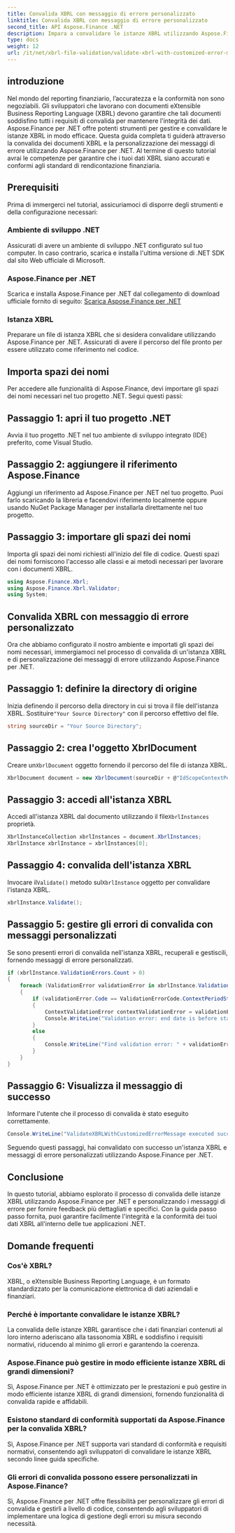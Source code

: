 ```yaml
---
title: Convalida XBRL con messaggio di errore personalizzato
linktitle: Convalida XBRL con messaggio di errore personalizzato
second_title: API Aspose.Finance .NET
description: Impara a convalidare le istanze XBRL utilizzando Aspose.Finance per .NET con una guida dettagliata passo passo. Garantisci l'accuratezza e la conformità dei tuoi dati finanziari senza sforzo.
type: docs
weight: 12
url: /it/net/xbrl-file-validation/validate-xbrl-with-customized-error-message/
---
```

## introduzione
Nel mondo del reporting finanziario, l’accuratezza e la conformità non sono negoziabili. Gli sviluppatori che lavorano con documenti eXtensible Business Reporting Language (XBRL) devono garantire che tali documenti soddisfino tutti i requisiti di convalida per mantenere l'integrità dei dati. Aspose.Finance per .NET offre potenti strumenti per gestire e convalidare le istanze XBRL in modo efficace. Questa guida completa ti guiderà attraverso la convalida dei documenti XBRL e la personalizzazione dei messaggi di errore utilizzando Aspose.Finance per .NET. Al termine di questo tutorial avrai le competenze per garantire che i tuoi dati XBRL siano accurati e conformi agli standard di rendicontazione finanziaria.
## Prerequisiti
Prima di immergerci nel tutorial, assicuriamoci di disporre degli strumenti e della configurazione necessari:
### Ambiente di sviluppo .NET
Assicurati di avere un ambiente di sviluppo .NET configurato sul tuo computer. In caso contrario, scarica e installa l'ultima versione di .NET SDK dal sito Web ufficiale di Microsoft.
### Aspose.Finance per .NET
Scarica e installa Aspose.Finance per .NET dal collegamento di download ufficiale fornito di seguito:
[Scarica Aspose.Finance per .NET](https://releases.aspose.com/finance/net/)
### Istanza XBRL
Preparare un file di istanza XBRL che si desidera convalidare utilizzando Aspose.Finance per .NET. Assicurati di avere il percorso del file pronto per essere utilizzato come riferimento nel codice.
## Importa spazi dei nomi
Per accedere alle funzionalità di Aspose.Finance, devi importare gli spazi dei nomi necessari nel tuo progetto .NET. Segui questi passi:
## Passaggio 1: apri il tuo progetto .NET
Avvia il tuo progetto .NET nel tuo ambiente di sviluppo integrato (IDE) preferito, come Visual Studio.
## Passaggio 2: aggiungere il riferimento Aspose.Finance
Aggiungi un riferimento ad Aspose.Finance per .NET nel tuo progetto. Puoi farlo scaricando la libreria e facendovi riferimento localmente oppure usando NuGet Package Manager per installarla direttamente nel tuo progetto.
## Passaggio 3: importare gli spazi dei nomi
Importa gli spazi dei nomi richiesti all'inizio del file di codice. Questi spazi dei nomi forniscono l'accesso alle classi e ai metodi necessari per lavorare con i documenti XBRL.
```csharp
using Aspose.Finance.Xbrl;
using Aspose.Finance.Xbrl.Validator;
using System;
```
## Convalida XBRL con messaggio di errore personalizzato
Ora che abbiamo configurato il nostro ambiente e importati gli spazi dei nomi necessari, immergiamoci nel processo di convalida di un'istanza XBRL e di personalizzazione dei messaggi di errore utilizzando Aspose.Finance per .NET.
## Passaggio 1: definire la directory di origine
 Inizia definendo il percorso della directory in cui si trova il file dell'istanza XBRL. Sostituire`"Your Source Directory"` con il percorso effettivo del file.
```csharp
string sourceDir = "Your Source Directory";
```
## Passaggio 2: crea l'oggetto XbrlDocument
 Creare un`XbrlDocument` oggetto fornendo il percorso del file di istanza XBRL.
```csharp
XbrlDocument document = new XbrlDocument(sourceDir + @"IdScopeContextPeriodStartAfterEnd.xml");
```
## Passaggio 3: accedi all'istanza XBRL
 Accedi all'istanza XBRL dal documento utilizzando il file`XbrlInstances` proprietà.
```csharp
XbrlInstanceCollection xbrlInstances = document.XbrlInstances;
XbrlInstance xbrlInstance = xbrlInstances[0];
```
## Passaggio 4: convalida dell'istanza XBRL
 Invocare il`Validate()` metodo sul`XbrlInstance` oggetto per convalidare l'istanza XBRL.
```csharp
xbrlInstance.Validate();
```
## Passaggio 5: gestire gli errori di convalida con messaggi personalizzati
Se sono presenti errori di convalida nell'istanza XBRL, recuperali e gestiscili, fornendo messaggi di errore personalizzati.
```csharp
if (xbrlInstance.ValidationErrors.Count > 0)
{
    foreach (ValidationError validationError in xbrlInstance.ValidationErrors)
    {
        if (validationError.Code == ValidationErrorCode.ContextPeriodStartAfterEnd)
        {
            ContextValidationError contextValidationError = validationError as ContextValidationError;
            Console.WriteLine("Validation error: end date is before start date in context " + contextValidationError.Object.Id);
        }
        else
        {
            Console.WriteLine("Find validation error: " + validationError.Message);
        }
    }
}
```
## Passaggio 6: Visualizza il messaggio di successo
Informare l'utente che il processo di convalida è stato eseguito correttamente.
```csharp
Console.WriteLine("ValidateXBRLWithCustomizedErrorMessage executed successfully.");
```
Seguendo questi passaggi, hai convalidato con successo un'istanza XBRL e messaggi di errore personalizzati utilizzando Aspose.Finance per .NET.
## Conclusione
In questo tutorial, abbiamo esplorato il processo di convalida delle istanze XBRL utilizzando Aspose.Finance per .NET e personalizzando i messaggi di errore per fornire feedback più dettagliati e specifici. Con la guida passo passo fornita, puoi garantire facilmente l'integrità e la conformità dei tuoi dati XBRL all'interno delle tue applicazioni .NET.
## Domande frequenti
### Cos'è XBRL?
XBRL, o eXtensible Business Reporting Language, è un formato standardizzato per la comunicazione elettronica di dati aziendali e finanziari.
### Perché è importante convalidare le istanze XBRL?
La convalida delle istanze XBRL garantisce che i dati finanziari contenuti al loro interno aderiscano alla tassonomia XBRL e soddisfino i requisiti normativi, riducendo al minimo gli errori e garantendo la coerenza.
### Aspose.Finance può gestire in modo efficiente istanze XBRL di grandi dimensioni?
Sì, Aspose.Finance per .NET è ottimizzato per le prestazioni e può gestire in modo efficiente istanze XBRL di grandi dimensioni, fornendo funzionalità di convalida rapide e affidabili.
### Esistono standard di conformità supportati da Aspose.Finance per la convalida XBRL?
Sì, Aspose.Finance per .NET supporta vari standard di conformità e requisiti normativi, consentendo agli sviluppatori di convalidare le istanze XBRL secondo linee guida specifiche.
### Gli errori di convalida possono essere personalizzati in Aspose.Finance?
Sì, Aspose.Finance per .NET offre flessibilità per personalizzare gli errori di convalida e gestirli a livello di codice, consentendo agli sviluppatori di implementare una logica di gestione degli errori su misura secondo necessità.